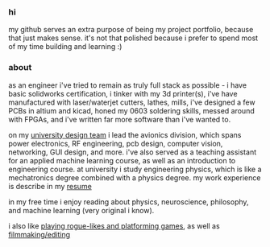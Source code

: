 ### hi

my github serves an extra purpose of being my project portfolio, because that just makes sense. it's not that polished because i prefer to spend most of my time building and learning :) 


### about
as an engineer i've tried to remain as truly full stack as possible - i have basic solidworks certification, i tinker with my 3d printer(s), i've have manufactured with laser/waterjet cutters, lathes, mills, i've designed a few PCBs in altium and kicad, honed my 0603 soldering skills, messed around with FPGAs, and i've written far more software than i've wanted to. 

on my [university design team](https://ubcaerodesign.com/) i lead the avionics division, which spans power electronics, RF engineering, pcb design, computer vision, networking, GUI design, and more. i've also served as a teaching assistant for an applied machine learning course, as well as an introduction to engineering course. at university i study engineering physics, which is like a mechatronics degree combined with a physics degree. my work experience is describe in my [resume](https://nullcline.github.io/files/andrew-resume-2023_06_30.pdf)  

in my free time i enjoy reading about physics, neuroscience, philosophy, and machine learning (very original i know). 

i also like [playing rogue-likes and platforming games](https://steamcommunity.com/id/nullcline_/), as well as [filmmaking/editing](https://www.youtube.com/@nullcline_)
